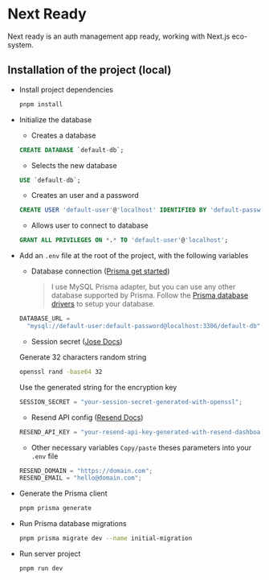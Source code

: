 # Next Ready

Next ready is an auth management app ready, working with Next.js eco-system.

## Installation of the project (local)

- Install project dependencies

  ```bash
  pnpm install
  ```

- Initialize the database

  - Creates a database

  ```sql
  CREATE DATABASE `default-db`;
  ```

  - Selects the new database

  ```sql
  USE `default-db`;
  ```

  - Creates an user and a password

  ```sql
  CREATE USER 'default-user'@'localhost' IDENTIFIED BY 'default-password';
  ```

  - Allows user to connect to database

  ```sql
  GRANT ALL PRIVILEGES ON *.* TO 'default-user'@'localhost';
  ```

- Add an `.env` file at the root of the project, with the following variables

  - Database connection ([Prisma get started](https://www.prisma.io/docs/get-started/setup-prisma/start-from-scratch/relational-databases/mysql-mysql-ts))
    > I use MySQL Prisma adapter, but you can use any other database supported by Prisma. Follow the [Prisma database drivers](https://www.prisma.io/docs/orm/overview/databases/database-drivers) to setup your database.

  ```js
  DATABASE_URL =
    "mysql://default-user:default-password@localhost:3306/default-db";
  ```

  - Session secret ([Jose Docs](https://github.com/panva/jose))

  Generate 32 characters random string

  ```bash
  openssl rand -base64 32
  ```

  Use the generated string for the encryption key

  ```js
  SESSION_SECRET = "your-session-secret-generated-with-openssl";
  ```

  - Resend API config ([Resend Docs](https://resend.com/docs/dashboard/api-keys/introduction))

  ```js
  RESEND_API_KEY = "your-resend-api-key-generated-with-resend-dashboard";
  ```

  - Other necessary variables
    `Copy/paste` theses parameters into your `.env` file

  ```js
  RESEND_DOMAIN = "https://domain.com";
  RESEND_EMAIL = "hello@domain.com";
  ```

- Generate the Prisma client

  ```bash
  pnpm prisma generate
  ```

- Run Prisma database migrations

  ```bash
  pnpm prisma migrate dev --name initial-migration
  ```

- Run server project

   ```bash
   pnpm run dev
   ```
